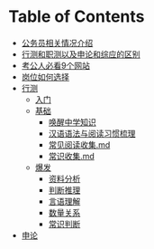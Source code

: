 # Table of Contents






+ [公务员相关情况介绍](公务员相关情况介绍.md)
+ [行测和职测以及申论和综应的区别](行测和职测以及申论和综应的区别.md)
+ [考公人必看9个网站](考公人必看9个网站.md)
+ [岗位如何选择](岗位如何选择.md)
+ [行测]()
    + [入门](./行测/入门.md)
    + [基础]()
        + [唤醒中学知识](./行测/基础知识/唤醒中学知识.md)
        + [汉语语法与阅读习惯梳理](./行测/基础知识/汉语语法与阅读习惯梳理.md)
        + [常见阅读收集.md](./行测/基础知识/常见阅读收集.md)
        + [常识收集.md](./行测/基础知识/常识收集.md)
  + [爆发]()
    + [资料分析](./行测/爆发/资料分析.md)
    + [判断推理](./行测/爆发/判断推理.md)
    + [言语理解](./行测/爆发/言语理解.md)
    + [数量关系]()
    + [常识判断]()
+ [申论]()

